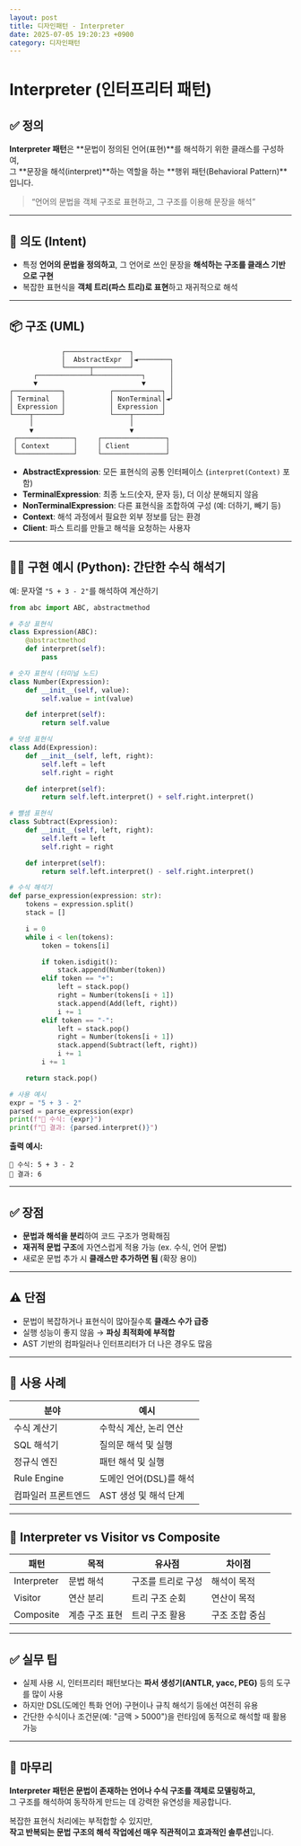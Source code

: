 ```yaml
---
layout: post
title: 디자인패턴 - Interpreter
date: 2025-07-05 19:20:23 +0900
category: 디자인패턴
---
```

# Interpreter (인터프리터 패턴)

## ✅ 정의

**Interpreter 패턴**은 **문법이 정의된 언어(표현)**를 해석하기 위한 클래스를 구성하여,  
그 **문장을 해석(interpret)**하는 역할을 하는 **행위 패턴(Behavioral Pattern)**입니다.

> “언어의 문법을 객체 구조로 표현하고, 그 구조를 이용해 문장을 해석”

---

## 🎯 의도 (Intent)

- 특정 **언어의 문법을 정의하고**, 그 언어로 쓰인 문장을 **해석하는 구조를 클래스 기반으로 구현**
- 복잡한 표현식을 **객체 트리(파스 트리)로 표현**하고 재귀적으로 해석

---

## 📦 구조 (UML)

```
             ┌────────────────┐
             │  AbstractExpr  │◄────────┐
             └──────┬─────────┘         │
      ┌─────────────┴────────────┐      │
      ▼                          ▼      │
┌────────────┐           ┌────────────┐ │
│ Terminal   │           │ NonTerminal│◄┘
│ Expression │           │ Expression │
└────┬───────┘           └────┬───────┘
     │                        │
     ▼                        ▼
 ┌──────────────┐     ┌────────────────┐
 │ Context      │     │ Client         │
 └──────────────┘     └────────────────┘
```

- **AbstractExpression**: 모든 표현식의 공통 인터페이스 (`interpret(Context)` 포함)
- **TerminalExpression**: 최종 노드(숫자, 문자 등), 더 이상 분해되지 않음
- **NonTerminalExpression**: 다른 표현식을 조합하여 구성 (예: 더하기, 빼기 등)
- **Context**: 해석 과정에서 필요한 외부 정보를 담는 환경
- **Client**: 파스 트리를 만들고 해석을 요청하는 사용자

---

## 🧑‍💻 구현 예시 (Python): 간단한 수식 해석기

예: 문자열 `"5 + 3 - 2"`를 해석하여 계산하기

```python
from abc import ABC, abstractmethod

# 추상 표현식
class Expression(ABC):
    @abstractmethod
    def interpret(self):
        pass

# 숫자 표현식 (터미널 노드)
class Number(Expression):
    def __init__(self, value):
        self.value = int(value)

    def interpret(self):
        return self.value

# 덧셈 표현식
class Add(Expression):
    def __init__(self, left, right):
        self.left = left
        self.right = right

    def interpret(self):
        return self.left.interpret() + self.right.interpret()

# 뺄셈 표현식
class Subtract(Expression):
    def __init__(self, left, right):
        self.left = left
        self.right = right

    def interpret(self):
        return self.left.interpret() - self.right.interpret()

# 수식 해석기
def parse_expression(expression: str):
    tokens = expression.split()
    stack = []

    i = 0
    while i < len(tokens):
        token = tokens[i]

        if token.isdigit():
            stack.append(Number(token))
        elif token == "+":
            left = stack.pop()
            right = Number(tokens[i + 1])
            stack.append(Add(left, right))
            i += 1
        elif token == "-":
            left = stack.pop()
            right = Number(tokens[i + 1])
            stack.append(Subtract(left, right))
            i += 1
        i += 1

    return stack.pop()

# 사용 예시
expr = "5 + 3 - 2"
parsed = parse_expression(expr)
print(f"🧮 수식: {expr}")
print(f"🔎 결과: {parsed.interpret()}")
```

**출력 예시:**
```
🧮 수식: 5 + 3 - 2
🔎 결과: 6
```

---

## ✅ 장점

- **문법과 해석을 분리**하여 코드 구조가 명확해짐
- **재귀적 문법 구조**에 자연스럽게 적용 가능 (ex. 수식, 언어 문법)
- 새로운 문법 추가 시 **클래스만 추가하면 됨** (확장 용이)

---

## ⚠️ 단점

- 문법이 복잡하거나 표현식이 많아질수록 **클래스 수가 급증**
- 실행 성능이 좋지 않음 → **파싱 최적화에 부적합**
- AST 기반의 컴파일러나 인터프리터가 더 나은 경우도 많음

---

## 📌 사용 사례

| 분야 | 예시 |
|------|------|
| 수식 계산기 | 수학식 계산, 논리 연산 |
| SQL 해석기 | 질의문 해석 및 실행 |
| 정규식 엔진 | 패턴 해석 및 실행 |
| Rule Engine | 도메인 언어(DSL)를 해석 |
| 컴파일러 프론트엔드 | AST 생성 및 해석 단계 |

---

## 🧠 Interpreter vs Visitor vs Composite

| 패턴 | 목적 | 유사점 | 차이점 |
|------|------|--------|--------|
| Interpreter | 문법 해석 | 구조를 트리로 구성 | 해석이 목적 |
| Visitor | 연산 분리 | 트리 구조 순회 | 연산이 목적 |
| Composite | 계층 구조 표현 | 트리 구조 활용 | 구조 조합 중심 |

---

## ✅ 실무 팁

- 실제 사용 시, 인터프리터 패턴보다는 **파서 생성기(ANTLR, yacc, PEG)** 등의 도구를 많이 사용
- 하지만 DSL(도메인 특화 언어) 구현이나 규칙 해석기 등에선 여전히 유용
- 간단한 수식이나 조건문(예: "금액 > 5000")을 런타임에 동적으로 해석할 때 활용 가능

---

## 🧠 마무리

**Interpreter 패턴은 문법이 존재하는 언어나 수식 구조를 객체로 모델링하고,**  
그 구조를 해석하여 동작하게 만드는 데 강력한 유연성을 제공합니다.

복잡한 표현식 처리에는 부적합할 수 있지만,  
**작고 반복되는 문법 구조의 해석 작업에선 매우 직관적이고 효과적인 솔루션**입니다.
